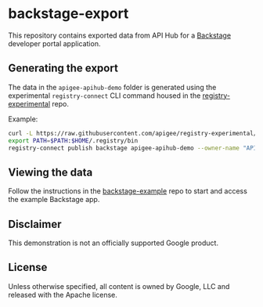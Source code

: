 # backstage-export

This repository contains exported data from API Hub for a 
[Backstage](https://backstage.io) developer portal application.

## Generating the export

The data in the `apigee-apihub-demo` folder is generated using the experimental
`registry-connect` CLI command housed in the
[registry-experimental](https://github.com/apigee/registry-experimental) repo.

Example:

```sh
curl -L https://raw.githubusercontent.com/apigee/registry-experimental/main/downloadLatest.sh | sh -
export PATH=$PATH:$HOME/.registry/bin
registry-connect publish backstage apigee-apihub-demo --owner-name "API Hub Demo" --owner-desc "API Hub Demo"
```

## Viewing the data

Follow the instructions in the
[backstage-example](https://github.com/apigee-apihub-demo/registry-experimental) repo
to start and access the example Backstage app.

## Disclaimer

This demonstration is not an officially supported Google product.

## License

Unless otherwise specified, all content is owned by Google, LLC and released
with the Apache license.
